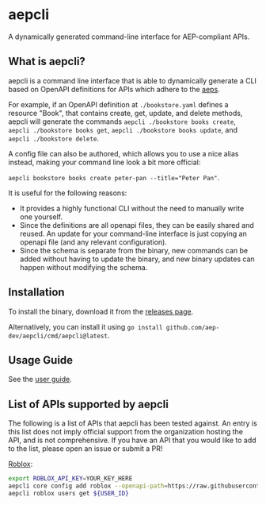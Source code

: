# aepcli

A dynamically generated command-line interface for AEP-compliant APIs.

## What is aepcli?

aepcli is a command line interface that is able to dynamically generate a CLI
based on OpenAPI definitions for APIs which adhere to the
[aeps](https://aep.dev).

For example, if an OpenAPI definition at `./bookstore.yaml` defines a resource
"Book", that contains create, get, update, and delete methods, aepcli will
generate the commands `aepcli ./bookstore books create`, `aepcli ./bookstore
books get`, `aepcli ./bookstore books update`, and `aepcli ./bookstore delete`.

A config file can also be authored, which allows you to use a nice alias instead,
making your command line look a bit more official:

`aepcli bookstore books create peter-pan --title="Peter Pan"`.

It is useful for the following reasons:

- It provides a highly functional CLI without the need to manually write one
  yourself.
- Since the definitions are all openapi files, they can be easily shared and
  reused. An update for your command-line interface is just copying an openapi
  file (and any relevant configuration).
- Since the schema is separate from the binary, new commands can be added
  without having to update the binary, and new binary updates can happen without
  modifying the schema.

## Installation

To install the binary, download it from the [releases page](https://github.com/aep-dev/aepcli/releases).

Alternatively, you can install it using `go install github.com/aep-dev/aepcli/cmd/aepcli@latest`.

## Usage Guide

See the [user guide](docs/userguide.md).

## List of APIs supported by aepcli

The following is a list of APIs that aepcli has been tested against. An entry is
this list does not imply official support from the organization hosting the API,
and is not comprehensive. If you have an API that you would like to add to the
list, please open an issue or submit a PR!

[Roblox](https://create.roblox.com/docs/cloud/reference):

```bash
export ROBLOX_API_KEY=YOUR_KEY_HERE
aepcli core config add roblox --openapi-path=https://raw.githubusercontent.com/Roblox/creator-docs/refs/heads/main/content/en-us/reference/cloud/cloud.docs.json --path-prefix=/cloud/v2 --server-url=https://apis.roblox.com --headers="x-api-key=${ROBLOX_API_KEY}"
aepcli roblox users get ${USER_ID}
```
